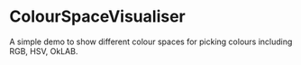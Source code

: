 # ColourSpaceVisualiser
A simple demo to show different colour spaces for picking colours including RGB, HSV, OkLAB.
